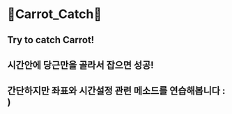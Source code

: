 # 🥕Carrot_Catch🥕

## Try to catch Carrot! 
## 시간안에 당근만을 골라서 잡으면 성공!
## 간단하지만 좌표와 시간설정 관련 메소드를 연습해봅니다 : )
 
